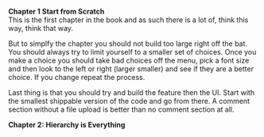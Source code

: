 **Chapter 1 Start from Scratch**  
This is the first chapter in the book and as such there is a lot of, think this way, think that way.  
  
But to simplfy the chapter you should not build too large right off the bat. You should always try to limit yourself to a smaller set of choices. Once you make a choice you should take bad choices off the menu, pick a font size and then look to the left or right (larger smaller) and see if they are a better choice. If you change repeat the process.  
  
Last thing is that you should try and build the feature then the UI. Start with the smallest shippable version of the code and go from there. A comment section without a file upload is better than no comment section at all.  
  
**Chapter 2: Hierarchy is Everything**  
